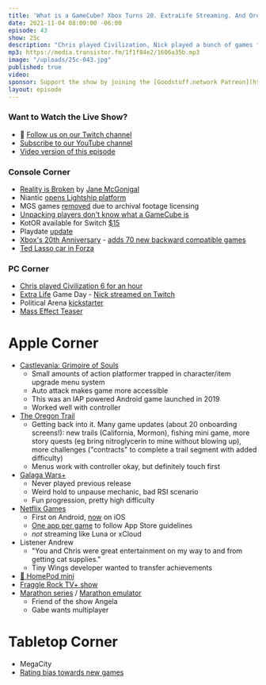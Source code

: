 ```yaml
---
title: 'What is a GameCube? Xbox Turns 20. ExtraLife Streaming. And Oregon Trail vs Civilzation 6.'
date: 2021-11-04 08:00:00 -06:00
episode: 43
show: 25c
description: "Chris played Civilization, Nick played a bunch of games for ExtraLife, and we talk about Xbox turning 20, kids not knowing what a Gamecube is, and ponder if reality is broken."
mp3: https://media.transistor.fm/1f1f84e2/1606a35b.mp3
image: "/uploads/25c-043.jpg"
published: true
video:
sponsor: Support the show by joining the [Goodstuff.network Patreon](https://www.patreon.com/goodstuff)
layout: episode
---
```


### Want to Watch the Live Show?

* 💙 [Follow us on our Twitch channel](https://goodstuff.network/twitch/)
* [Subscribe to our YouTube channel](https://www.youtube.com/user/goodstuffdotfm?sub_confirmation=1)
* [Video version of this episode](#)

### Console Corner 

- [Reality is Broken](https://www.penguinrandomhouse.com/books/305501/reality-is-broken-by-jane-mcgonigal/) by [Jane McGonigal](https://janemcgonigal.com/)
- Niantic [opens Lightship platform](https://nianticlabs.com/blog/lightshiplaunch/)
- MGS games [removed](https://kotaku.com/metal-gear-solid-games-being-removed-over-historical-fo-1848013833) due to archival footage licensing
- [Unpacking players don't know what a GameCube is](https://www.polygon.com/22772131/unpacking-gamecube-retro-gaming-indie-game-pass)
- KotOR available for Switch [$15](https://www.nintendo.com/games/detail/star-wars-knights-of-the-old-republic-switch/?utm_source=iterable&utm_medium=email&utm_campaign=kotor_switch_launch)
- Playdate [update](https://lists.play.date/w/e9HmkTRG892KBCs763lMn0OM7g/T51LnfCK5x7aJo6oCzHKow/C1CCc0cxLPvgKc6tC8jVmg)
- [Xbox's 20th Anniversary](https://gear.xbox.com/collections/20th-anniversary-collection) - [adds 70 new backward compatible games](https://twitter.com/majornelson/status/1460382650225414145)
- [Ted Lasso car in Forza](https://twitter.com/cultoflasso/status/1460461567842136064?s=21)

### PC Corner 

- [Chris played Civilization 6 for an hour](https://www.twitch.tv/videos/1204811621)
- [Extra Life](https://www.extra-life.org/index.cfm?fuseaction=portal.home&participantID=454112) Game Day - [Nick streamed on Twitch](https://www.twitch.tv/ultranurd)
- Political Arena [kickstarter](https://www.kickstarter.com/projects/politicalarena/political-arena)
- [Mass Effect Teaser](https://twitter.com/masseffect/status/1457467946461188100)
    

# Apple Corner 

- [Castlevania: Grimoire of Souls](https://apps.apple.com/us/app/castlevania-grimoire-of-souls/id1552347138)
    - Small amounts of action platformer trapped in character/item upgrade menu system
    - Auto attack makes game more accessible
    - This was an IAP powered Android game launched in 2019
    - Worked well with controller
- [The Oregon Trail](https://apps.apple.com/us/app/the-oregon-trail/id1502228492)
    - Getting back into it. Many game updates (about 20 onboarding screens!): new trails (California, Mormon), fishing mini game, more story quests (eg bring nitroglycerin to mine without blowing up), more challenges ("contracts" to complete a trail segment with added difficulty)
    - Menus work with controller okay, but definitely touch first
- [Galaga Wars+](https://apps.apple.com/us/app/galaga-wars/id1574668118)
    - Never played previous release
    - Weird hold to unpause mechanic, bad RSI scenario
    - Fun progression, pretty high difficulty
- [Netflix Games](https://about.netflix.com/en/news/let-the-games-begin-a-new-way-to-experience-entertainment-on-mobile)
    - First on Android, [now](https://www.macrumors.com/2021/11/09/netflix-games-ios-launch/) on iOS
    - [One app per game](https://appleinsider.com/articles/21/11/07/netflix-to-release-games-via-app-store-instead-of-through-streaming-app) to follow App Store guidelines
    - *not* streaming like Luna or xCloud
- Listener Andrew
    - "You and Chris were great entertainment on my way to and from getting cat supplies."
    - Tiny Wings developer wanted to transfer achievements
- [🍋 HomePod mini](https://www.instagram.com/p/CV1Kp6MpxVP/)
- [Fraggle Rock TV+ show](https://tv.apple.com/us/show/fraggle-rock-back-to-the-rock/umc.cmc.2r077021gw7fu0noml0hln2yq)
- [Marathon series](https://bungie.fandom.com/wiki/Marathon_(series)) / [Marathon emulator](https://alephone.lhowon.org/)
    - Friend of the show Angela
    - Gabe wants multiplayer

# Tabletop Corner 

- MegaCity
- [Rating bias towards new games](https://www.boardgamegeek.com/blogpost/124590/choice-and-bias-why-new-games-top-bgg-rankings)